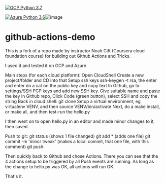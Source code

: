 [![GCP Python 3.7](https://github.com/martingus/github-actions-demo/actions/workflows/gcp.yml/badge.svg)](https://github.com/martingus/github-actions-demo/actions/workflows/gcp.yml)

[![Azure Python 3.6](https://github.com/martingus/github-actions-demo/actions/workflows/main.yml/badge.svg)](https://github.com/martingus/github-actions-demo/actions/workflows/main.yml)![image](https://user-images.githubusercontent.com/16271912/152659730-164de0cc-6e2d-4b71-80ee-c3b26620b81e.png)


# github-actions-demo
This is a fork of a repo made by instructor Noah Gift (Coursera cloud foundation course) for building out Github Actions and Tricks.  

I used it and tested it on GCP and Azure. 

Main steps (for each cloud platform):
Open CloudShell
Create a new project/folder and CD into that
Setup ssh keys
   ssh-keygen -t rsa, the enter and enter
   do a cat on the public key and copy text
   In Github, go to settings/SSH PGP keys and add new SSH key. Give suitable name and paste the key
In Github repo, Click Code (green button), select SSH and copy the string
Back in cloud shell: git clone <paste string>
Setup a virtual environment, eg virtualenv VENV, and then source VENV/bin/activate
Next, do a make install, or make all, and then test-run the hello.py

I then went on to open hello.py in an editor and made minor changes to it, then saved.
  
Push to git:
  git status (shows 1 file changed)
  git add * (adds one file)
  git commit -m 'minor tweak'  (makes a local commit, that one file, with this comment)
  git push
  
Then quickly back to Github and chose Actions. There you can see that the 4 actions setup to be triggered by all Push events are running.
  As long as the change to hello.py was OK, all actions will run OK.
   
That's it.
